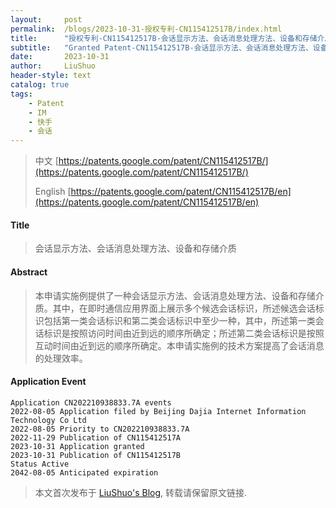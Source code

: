```yaml
---
layout:     post
permalink:  /blogs/2023-10-31-授权专利-CN115412517B/index.html
title:      "授权专利-CN115412517B-会话显示方法、会话消息处理方法、设备和存储介质"
subtitle:   "Granted Patent-CN115412517B-会话显示方法、会话消息处理方法、设备和存储介质"
date:       2023-10-31
author:     LiuShuo
header-style: text
catalog: true
tags:
    - Patent
    - IM
    - 快手
    - 会话
---
```

> 中文 [https://patents.google.com/patent/CN115412517B/](https://patents.google.com/patent/CN115412517B/)
>
> English [https://patents.google.com/patent/CN115412517B/en](https://patents.google.com/patent/CN115412517B/en)

#### Title
> 会话显示方法、会话消息处理方法、设备和存储介质













#### Abstract
> 本申请实施例提供了一种会话显示方法、会话消息处理方法、设备和存储介质。其中，在即时通信应用界面上展示多个候选会话标识，所述候选会话标识包括第一类会话标识和第二类会话标识中至少一种，其中，所述第一类会话标识是按照访问时间由近到远的顺序所确定；所述第二类会话标识是按照互动时间由近到远的顺序所确定。本申请实施例的技术方案提高了会话消息的处理效率。









#### Application Event
```
Application CN202210938833.7A events 
2022-08-05 Application filed by Beijing Dajia Internet Information Technology Co Ltd
2022-08-05 Priority to CN202210938833.7A
2022-11-29 Publication of CN115412517A
2023-10-31 Application granted
2023-10-31 Publication of CN115412517B
Status Active
2042-08-05 Anticipated expiration
```
> 本文首次发布于 [LiuShuo's Blog](https://liushuo.me), 
转载请保留原文链接.
